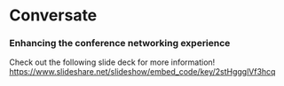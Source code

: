 # Conversate
### Enhancing the conference networking experience

Check out the following slide deck for more information!
https://www.slideshare.net/slideshow/embed_code/key/2stHggglVf3hcq
